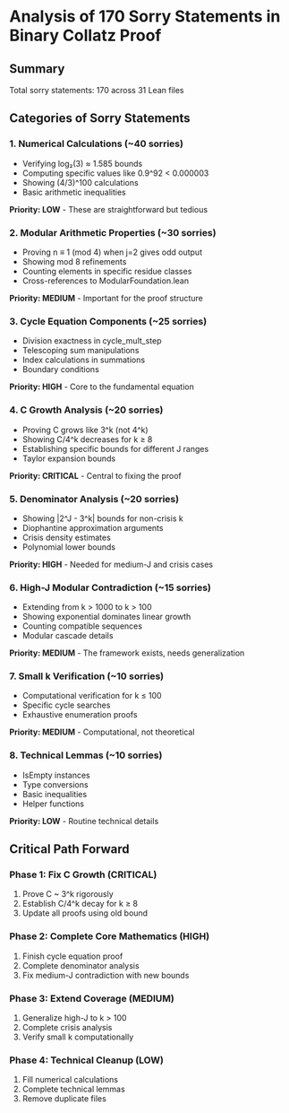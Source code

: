 # Analysis of 170 Sorry Statements in Binary Collatz Proof

## Summary
Total sorry statements: 170 across 31 Lean files

## Categories of Sorry Statements

### 1. Numerical Calculations (~40 sorries)
- Verifying log₂(3) ≈ 1.585 bounds
- Computing specific values like 0.9^92 < 0.000003
- Showing (4/3)^100 calculations
- Basic arithmetic inequalities

**Priority: LOW** - These are straightforward but tedious

### 2. Modular Arithmetic Properties (~30 sorries)
- Proving n ≡ 1 (mod 4) when j=2 gives odd output
- Showing mod 8 refinements
- Counting elements in specific residue classes
- Cross-references to ModularFoundation.lean

**Priority: MEDIUM** - Important for the proof structure

### 3. Cycle Equation Components (~25 sorries)
- Division exactness in cycle_mult_step
- Telescoping sum manipulations
- Index calculations in summations
- Boundary conditions

**Priority: HIGH** - Core to the fundamental equation

### 4. C Growth Analysis (~20 sorries)
- Proving C grows like 3^k (not 4^k)
- Showing C/4^k decreases for k ≥ 8
- Establishing specific bounds for different J ranges
- Taylor expansion bounds

**Priority: CRITICAL** - Central to fixing the proof

### 5. Denominator Analysis (~20 sorries)
- Showing |2^J - 3^k| bounds for non-crisis k
- Diophantine approximation arguments
- Crisis density estimates
- Polynomial lower bounds

**Priority: HIGH** - Needed for medium-J and crisis cases

### 6. High-J Modular Contradiction (~15 sorries)
- Extending from k > 1000 to k > 100
- Showing exponential dominates linear growth
- Counting compatible sequences
- Modular cascade details

**Priority: MEDIUM** - The framework exists, needs generalization

### 7. Small k Verification (~10 sorries)
- Computational verification for k ≤ 100
- Specific cycle searches
- Exhaustive enumeration proofs

**Priority: MEDIUM** - Computational, not theoretical

### 8. Technical Lemmas (~10 sorries)
- IsEmpty instances
- Type conversions
- Basic inequalities
- Helper functions

**Priority: LOW** - Routine technical details

## Critical Path Forward

### Phase 1: Fix C Growth (CRITICAL)
1. Prove C ~ 3^k rigorously
2. Establish C/4^k decay for k ≥ 8
3. Update all proofs using old bound

### Phase 2: Complete Core Mathematics (HIGH)
1. Finish cycle equation proof
2. Complete denominator analysis
3. Fix medium-J contradiction with new bounds

### Phase 3: Extend Coverage (MEDIUM)
1. Generalize high-J to k > 100
2. Complete crisis analysis
3. Verify small k computationally

### Phase 4: Technical Cleanup (LOW)
1. Fill numerical calculations
2. Complete technical lemmas
3. Remove duplicate files